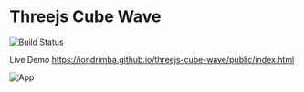 # Threejs Cube Wave
[![Build Status](https://travis-ci.org/iondrimba/threejs-cube-wave.svg?branch=master)](https://travis-ci.org/iondrimba/threejs-cube-wave)

Live Demo https://iondrimba.github.io/threejs-cube-wave/public/index.html

![App](https://github.com/iondrimba/images/blob/master/cubewave.gif)
